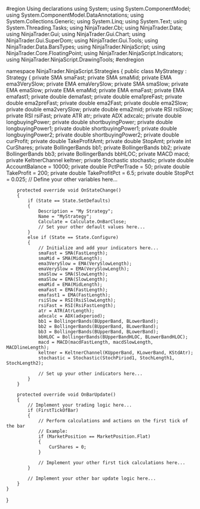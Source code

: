 #region Using declarations
using System;
using System.ComponentModel;
using System.ComponentModel.DataAnnotations;
using System.Collections.Generic;
using System.Linq;
using System.Text;
using System.Threading.Tasks;
using NinjaTrader.Cbi;
using NinjaTrader.Data;
using NinjaTrader.Gui;
using NinjaTrader.Gui.Chart;
using NinjaTrader.Gui.SuperDom;
using NinjaTrader.Gui.Tools;
using NinjaTrader.Data.BarsTypes;
using NinjaTrader.NinjaScript;
using NinjaTrader.Core.FloatingPoint;
using NinjaTrader.NinjaScript.Indicators;
using NinjaTrader.NinjaScript.DrawingTools;
#endregion

namespace NinjaTrader.NinjaScript.Strategies
{
    public class MyStrategy : Strategy
    {
        private SMA smaFast;
        private SMA smaMid;
        private EMA ema3VerySlow;
        private EMA emaVerySlow;
        private SMA smaSlow;
        private EMA emaSlow;
        private EMA emaMid;
        private EMA emaFast;
        private EMA emafast1;
        private double demafast;
        private double ema1preFast;
        private double ema2preFast;
        private double ema2Fast;
        private double ema2Slow;
        private double ema2verySlow;
        private double ema2mid;
        private RSI rsiSlow;
        private RSI rsiFast;
        private ATR atr;
        private ADX adxcalc;
        private double longbuyingPower;
        private double shortbuyingPower;
        private double longbuyingPower1;
        private double shortbuyingPower1;
        private double longbuyingPower2;
        private double shortbuyingPower2;
        private double curProfit;
        private double TakeProfitAmt;
        private double StopAmt;
        private int CurShares;
        private BollingerBands bb1;
        private BollingerBands bb2;
        private BollingerBands bb3;
        private BollingerBands bbHLOC;
        private MACD macd;
        private KeltnerChannel keltner;
        private Stochastic stochastic;
        private double AccountBalance = 10000;
        private double PctPerTrade = 50;
        private double TakeProfit = 200;
        private double TakeProfitPct = 6.5;
        private double StopPct = 0.025;
        // Define your other variables here...

        protected override void OnStateChange()
        {
            if (State == State.SetDefaults)
            {
                Description = "My Strategy";
                Name = "MyStrategy";
                Calculate = Calculate.OnBarClose;
                // Set your other default values here...
            }
            else if (State == State.Configure)
            {
                // Initialize and add your indicators here...
                smaFast = SMA(FastLength);
                smaMid = SMA(MidLength);
                ema3VerySlow = EMA(VerySlowLength);
                emaVerySlow = EMA(VerySlowLength);
                smaSlow = SMA(SlowLength);
                emaSlow = EMA(SlowLength);
                emaMid = EMA(MidLength);
                emaFast = EMA(FastLength);
                emafast1 = EMA(FastLength);
                rsiSlow = RSI(RsiSlowLength);
                rsiFast = RSI(RsiFastLength);
                atr = ATR(AtrLength);
                adxcalc = ADX(adxperiod);
                bb1 = BollingerBands(BUpperBand, BLowerBand);
                bb2 = BollingerBands(BUpperBand, BLowerBand);
                bb3 = BollingerBands(BUpperBand, BLowerBand);
                bbHLOC = BollingerBands(BUpperBandHLOC, BLowerBandHLOC);
                macd = MACD(macdFastLength, macdSlowLength, MACDlineLength);
                keltner = KeltnerChannel(KUpperBand, KLowerBand, KStdAtr);
                stochastic = Stochastic(StochPiriod1, StochLength1, StochLength2);

                // Set up your other indicators here...
            }
        }

        protected override void OnBarUpdate()
        {
            // Implement your trading logic here...
            if (FirstTickOfBar)
            {
                // Perform calculations and actions on the first tick of the bar
                // Example:
                if (MarketPosition == MarketPosition.Flat)
                {
                    CurShares = 0;
                }
                
                // Implement your other first tick calculations here...
            }

            // Implement your other bar update logic here...
        }
    }
}
